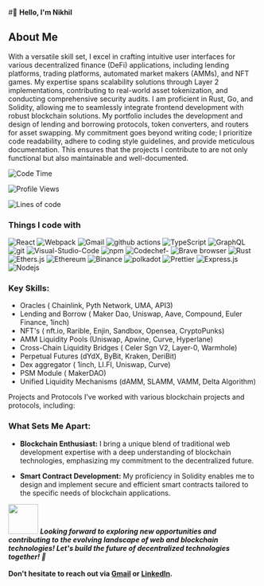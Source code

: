 
#👋 **Hello, I'm Nikhil**

## About Me

With a versatile skill set, I excel in crafting intuitive user interfaces for various decentralized finance (DeFi) applications, including lending platforms, trading platforms, automated market makers (AMMs), and NFT games. My expertise spans scalability solutions through Layer 2 implementations, contributing to real-world asset tokenization, and conducting comprehensive security audits.
I am proficient in Rust, Go, and Solidity, allowing me to seamlessly integrate frontend development with robust blockchain solutions. My portfolio includes the development and design of lending and borrowing protocols, token converters, and routers for asset swapping.
My commitment goes beyond writing code; I prioritize code readability, adhere to coding style guidelines, and provide meticulous documentation. This ensures that the projects I contribute to are not only functional but also maintainable and well-documented.


![Code Time](http://img.shields.io/badge/Code%20Time-2%2C537%20hrs%2051%20mins-blue)

![Profile Views](http://img.shields.io/badge/Profile%20Views-1889-blue)

![Lines of code](https://img.shields.io/badge/From%20Hello%20World%20I%27ve%20Written-4.0%20million%20lines%20of%20code-blue)

<h3>Things I code with</h3>
<p>
  <img alt="React" src="https://img.shields.io/badge/-React-45b8d8?style=flat-square&logo=react&logoColor=white" />
  <img alt="Webpack" src="https://img.shields.io/badge/-Webpack-8DD6F9?style=flat-square&logo=webpack&logoColor=white" /> 
  <img alt="Gmail" src="https://img.shields.io/badge/Gmail-D14836?style=flat-square&logo=gmail&logoColor=white" />
  <img alt="github actions" src="https://img.shields.io/badge/-Github_Actions-2088FF?style=flat-square&logo=github-actions&logoColor=white" />
  <img alt="TypeScript" src="https://img.shields.io/badge/-TypeScript-007ACC?style=flat-square&logo=typescript&logoColor=white" />
  <img alt="GraphQL" src="https://img.shields.io/badge/-Solidity-E10098?style=flat-square&logo=solidity&logoColor=white" />
  <img alt="git" src="https://img.shields.io/badge/-Git-F05032?style=flat-square&logo=git&logoColor=white" />
  <img alt="Visual-Studio-Code" src="https://img.shields.io/badge/Visual_Studio_Code-0078D4?style=flat-square&logo=visual%20studio%20code&logoColor=white" />
  
  
  <img alt="npm" src="https://img.shields.io/badge/-NPM-CB3837?style=flat-square&logo=npm&logoColor=white" />
  <img alt="Codechef-" src="https://img.shields.io/badge/Codechef-%23B92B27.svg?&style=flat-square&logo=Codechef&logoColor=white" />
  <img alt="Brave browser" src="https://img.shields.io/badge/-Brave_Browser-FB542B?style=flat-square&logo=brave&logoColor=white" />
  <img alt="Rust" src="https://img.shields.io/badge/Rust-000000?style=flat-square&logo=rust&logoColor=white" />
  <img alt="Ethers.js" src="https://img.shields.io/badge/-Ethers.js-0000FF?style=flat-square&logo=Ethers.js&logoColor=white" />
  <img alt="Ethereum" src="https://img.shields.io/badge/Ethereum-3C3C3D?style=flat-square&logo=Ethereum&logoColor=white" />
  <img alt="Binance" src="https://img.shields.io/badge/Binance-FCD535?style=flat-square&logo=binance&logoColor=white" />
  <img alt="polkadot" src="https://img.shields.io/badge/polkadot-E6007A?style=flat-square&logo=polkadot&logoColor=000" />
  
  <img alt="Prettier" src="https://img.shields.io/badge/-Prettier-F7B93E?style=flat-square&logo=prettier&logoColor=white" />
  <img alt="Express.js" src="https://img.shields.io/badge/-Express.js-13aa52?style=flat-square&logo=Express.js&logoColor=white" />
  <img alt="Nodejs" src="https://img.shields.io/badge/-Nodejs-43853d?style=flat-square&logo=Node.js&logoColor=white" />
</p>

### **Key Skills:**
-  Oracles ( Chainlink, Pyth Network, UMA, API3)
-  Lending and Borrow ( Maker Dao, Uniswap, Aave, Compound, Euler Finance, 1inch)
-  NFT's ( nft.io, Rarible, Enjin, Sandbox, Opensea, CryptoPunks)
-  AMM Liquidity Pools (Uniswap, Apwine, Curve, Hyperlane)
-  Cross-Chain Liquidity Bridges ( Celer Sgn V2, Layer-0, Warmhole)
-  Perpetual Futures  (dYdX, ByBit, Kraken, DeriBit)
-  Dex aggregator ( 1inch, LI.FI, Uniswap, Curve)
-  PSM Module ( MakerDAO)
-  Unified Liquidity Mechanisms (dAMM, SLAMM, VAMM, Delta Algorithm)

  Projects and Protocols
I've worked with various blockchain projects and protocols, including:

### **What Sets Me Apart:**
- **Blockchain Enthusiast:** I bring a unique blend of traditional web development expertise with a deep understanding of blockchain technologies, emphasizing my commitment to the decentralized future.

- **Smart Contract Development:** My proficiency in Solidity enables me to design and implement secure and efficient smart contracts tailored to the specific needs of blockchain applications.

<img src="https://media.giphy.com/media/LnQjpWaON8nhr21vNW/giphy.gif" width="60"> <em><b> Looking forward to exploring new opportunities and contributing to the evolving landscape of web and blockchain technologies! <b> Let's build the future of decentralized technologies together! 🚀</b></em>
<br></br>
Don't hesitate to reach out via [Gmail](mailto:nikbajaj3196@gmail.com) or [LinkedIn](https://www.linkedin.com/in/nikhil-bajaj-a5544a280/). 

